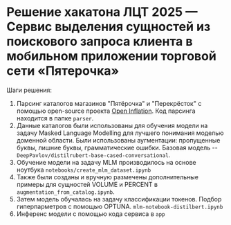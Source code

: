 # Решение хакатона ЛЦТ 2025 — Сервис выделения сущностей из поискового запроса клиента в мобильном приложении торговой сети «Пятерочка»

Шаги решения:

1. Парсинг каталогов магазинов "Пятёрочка" и "Перекрёсток" с помощью open-source проекта [Open Inflation](!https://github.com/Open-Inflation). Код парсинга находится в папке `parser`.
2. Данные каталогов были использованы для обучения модели на задачу Masked Language Modelling для лучшего понимания моделью доменной области. Были использованы аугментации: пропущенные буквы, лишние буквы, грамматические ошибки. Базовая модель -- `DeepPavlov/distilrubert-base-cased-conversational`.
3. Обучение модели на задачу MLM производилось на основе ноутбука `notebooks/create_mlm_dataset.ipynb` 
4. Также были созданы и вручную размечены дополнительные примеры для сущностей VOLUME и PERCENT в `augmentation_from_catalog.ipynb`.
5. Затем модель обучалась на задачу классификации токенов. Подбор гиперпарметров с помощью OPTUNA. 
`mlm-notebook-distilbert.ipynb`
6. Инференс модели с помощью кода сервиса в `app`

